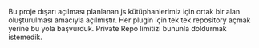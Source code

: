 Bu proje dışarı açılması planlanan js kütüphanlerimiz için ortak bir alan oluşturulması amacıyla açılmıştır. Her plugin için tek tek repository açmak yerine bu yola başvurduk. Private Repo limitizi bununla doldurmak istemedik.
